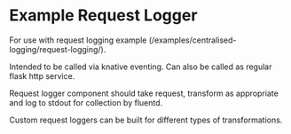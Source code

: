 # Example Request Logger

For use with request logging example (/examples/centralised-logging/request-logging/).

Intended to be called via knative eventing. Can also be called as regular flask http service.

Request logger component should take request, transform as appropriate and log to stdout for collection by fluentd.

Custom request loggers can be built for different types of transformations.